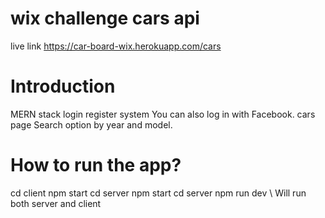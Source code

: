 # wix challenge cars api 

live link https://car-board-wix.herokuapp.com/cars

# Introduction

 MERN stack login register system
 You can also log in with Facebook.
 cars page Search option by year and model.
 
 # How to run the app?
 
 cd client npm start 
 cd server npm start 
 cd server npm run dev \ Will run both server and client
 
